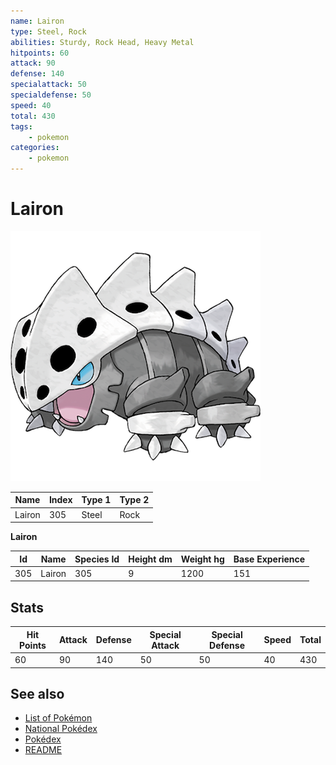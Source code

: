 ```yaml
---
name: Lairon
type: Steel, Rock
abilities: Sturdy, Rock Head, Heavy Metal
hitpoints: 60
attack: 90
defense: 140
specialattack: 50
specialdefense: 50
speed: 40
total: 430
tags:
    - pokemon
categories:
    - pokemon
---
```


# Lairon


![Lairon](images/305.png)

| **Name** | **Index** | **Type 1** | **Type 2** |
|----|----|----|----|
| Lairon | 305 | Steel | Rock  |

**Lairon** 




| **Id** | **Name** | **Species Id** | **Height dm** | **Weight hg** | **Base Experience** |
|--------|----------|----------------|------------|------------|---------------------|
| 305 | Lairon | 305 | 9 | 1200 | 151 |



## Stats

| **Hit Points** | **Attack** | **Defense** | **Special Attack** | **Special Defense** | **Speed** | **Total** |
|----------------|------------|-------------|--------------------|---------------------|-----------|-----------|
| 60 | 90 | 140 | 50 | 50 | 40 | 430 |

## See also

- [List of Pokémon](../pokemon.md)
- [National Pokédex](../national_pokedex.md)
- [Pokédex](../pokedex.md)
- [README](../README.md)
